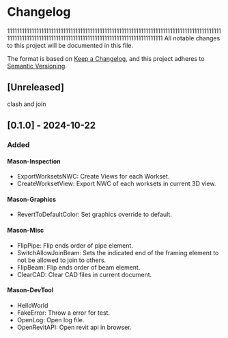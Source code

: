 # Changelog
11111111111111111111111111111111111111111111111111111111111111111111111111111111111111111111111111111111111111111111111111111111111111111111111111111111
All notable changes to this project will be documented in this file.

The format is based on [Keep a Changelog](https://keepachangelog.com/en/1.1.0/),
and this project adheres to [Semantic Versioning](https://semver.org/spec/v2.0.0.html).

## [Unreleased]

clash and join

## [0.1.0] - 2024-10-22

### Added

#### Mason-Inspection

- ExportWorksetsNWC: Create Views for each Workset.
- CreateWorksetView: Export NWC of each worksets in current 3D view.

#### Mason-Graphics

- RevertToDefaultColor: Set graphics override to default.

#### Mason-Misc

- FlipPipe: Flip ends order of pipe element.
- SwitchAllowJoinBeam: Sets the indicated end of the framing element to not be allowed to join to others.
- FlipBeam: Flip ends order of beam element.
- ClearCAD: Clear CAD files in current document.

#### Mason-DevTool

- HelloWorld
- FakeError: Throw a error for test.
- OpenLog: Open log file.
- OpenRevitAPI: Open revit api in browser.

